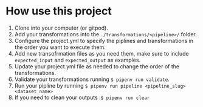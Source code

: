 # How use this project

1. Clone into your computer (or gitpod).
2. Add your transformations into the `./transformations/<pipeline>/` folder.
3. Configure the project.yml to specify the piplines and transformations in the order you want to execute them.
4. Add new transofrmation files as you need them, make sure to include `expected_input` and `expected_output` as examples.
5. Update your project.yml file as needed to change the order of the transformations.
6. Validate your transformations running `$ pipenv run validate`.
7. Run your pipline by running `$ pipenv run pipeline <pipeline_slug> <dataset_name>`
8. If you need to clean your outputs :`$ pipenv run clear`